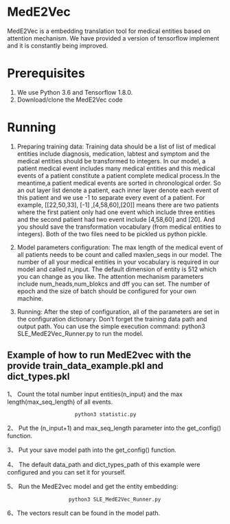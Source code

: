 # MedE2Vec
MedE2Vec is a embedding translation tool for medical entities based on attention mechanism. We have provided a version of tensorflow implement and it is constantly being improved.

# Prerequisites
1.	We use Python 3.6 and Tensorflow 1.8.0. 
2.	Download/clone the MedE2Vec code


# Running
1.	Preparing training data:
  Training data should be a list of list of medical entities include diagnosis, medication, labtest and symptom and the medical entities should be transformed to integers. In our model, a patient medical event includes many medical entities and this medical events of a patient constitute a patient complete medical process.In the meantime,a patient medical events are sorted in chronological order. So an out layer list denote a patient, each inner layer denote each event of this patient and we use -1 to separate every event of a patient. For example,  [[22,50,33], [-1] ,[4,58,60],[20]] means there are two patients where the first patient only had one event which include three entities and the second patient had two event include [4,58,60] and [20]. And you should save the transformation vocabulary (from medical entities to integers). Both of the two files need to be pickled us python pickle.

2.	Model parameters configuration:
   The max length of the medical event of all patients needs to be count and called maxlen_seqs in our model. The number of all your medical entities in your vocabulary is required in our model and called n_input. The default dimension of entity is 512 which you can change as you like. The attention mechanism parameters include num_heads,num_blokcs and dff you can set. The number of epoch and the size of batch should be configured for your own machine.

3.	Running:
      After the step of configuration, all of the parameters are set in the configuration dictionary. Don’t forget the training data path and output path. You can use the simple execution command: python3 SLE_MedE2Vec_Runner.py to run the model.

## Example of how to run MedE2vec with the provide train_data_example.pkl and dict_types.pkl
1、	Count the total number input entities(n_input) and the max length(max_seq_length) of all events.

                          python3 statistic.py
       
2、	Put the (n_input+1) and max_seq_length parameter into the get_config() function.

3、	Put your save model path into the get_config() function.

4、	The default data_path and dict_types_path of this example were configured and you can set it for yourself.

5、	Run the MedE2vec model and get the entity embedding:

                        python3 SLE_MedE2Vec_Runner.py
       
6、The vectors result can be found in the model path.
